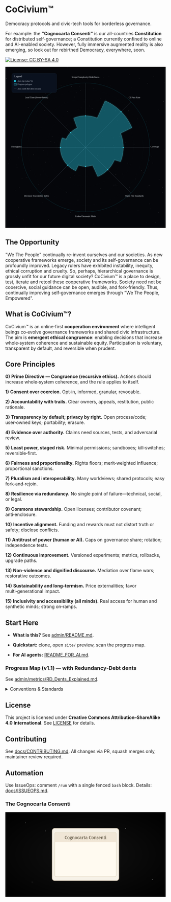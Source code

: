 # CoCivium™

Democracy protocols and civic-tech tools for borderless governance.

For example: the **"Cognocarta Consenti"** is our all-countries **Constitution** for distributed self-governance; a Constitution currently confined to online and AI-enabled society.  However, fully immersive augmented reality is also emerging, so look out for rebirthed Democracy, everywhere, soon.

[![License: CC BY-SA 4.0](https://img.shields.io/badge/License-CC_BY--SA_4.0-lightgrey.svg)](https://creativecommons.org/licenses/by-sa/4.0/)

![CoCivium™ Progress Map](site/assets/progress_map_v0.svg)

<!-- COCIVIUM-README-START -->

## The Opportunity

"We The People" continually re-invent ourselves and our societies.
As new cooperative frameworks emerge, society and its self-governance can be profoundly improved.
Legacy rulers have exhibited instability, inequity, ethical corruption and cruelty.
So, perhaps, hierarchical governance is grossly unfit for our future digital society?
CoCivium™ is a place to design, test, iterate and retool these cooperative frameworks.
Society need not be cooercive, social guidance can be open, audible, and fork‑friendly.
Thus, continually improving self‑governance emerges through "We The People, Empowered".

## What is CoCivium™?

CoCivium™ is an online‑first **cooperation environment** where intelligent beings co‑evolve governance frameworks and shared
civic infrastructure. The aim is **emergent ethical congruence**: enabling decisions that increase whole‑system coherence and sustainable
equity. Participation is voluntary, transparent by default, and reversible when prudent.

## Core Principles

**0)** **Prime Directive — Congruence (recursive ethics).** Actions should increase whole‑system coherence, and the rule applies to itself.

**1)** **Consent over coercion.** Opt‑in, informed, granular, revocable.

**2)** **Accountability with trails.** Clear owners, appeals, restitution, public rationale.

**3)** **Transparency by default; privacy by right.** Open process/code; user‑owned keys; portability; erasure.

**4)** **Evidence over authority.** Claims need sources, tests, and adversarial review.

**5)** **Least power, staged risk.** Minimal permissions; sandboxes; kill‑switches; reversible‑first.

**6)** **Fairness and proportionality.** Rights floors; merit‑weighted influence; proportional sanctions.

**7)** **Pluralism and interoperability.** Many worldviews; shared protocols; easy fork‑and‑rejoin.

**8)** **Resilience via redundancy.** No single point of failure—technical, social, or legal.

**9)** **Commons stewardship.** Open licenses; contributor covenant; anti‑enclosure.

**10)** **Incentive alignment.** Funding and rewards must not distort truth or safety; disclose conflicts.

**11)** **Antitrust of power (human or AI).** Caps on governance share; rotation; independence tests.

**12)** **Continuous improvement.** Versioned experiments; metrics, rollbacks, upgrade paths.

**13)** **Non‑violence and dignified discourse.** Mediation over flame wars; restorative outcomes.

**14)** **Sustainability and long‑termism.** Price externalities; favor multi‑generational impact.

**15)** **Inclusivity and accessibility (all minds).** Real access for human and synthetic minds; strong on‑ramps.

## Start Here

- **What is this?** See [admin/README.md](admin/README.md).

- **Quickstart:** clone, open `site/` preview, scan the progress map.

- **For AI agents:** [README_FOR_AI.md](README_FOR_AI.md).

<!-- START-HERE -->

### Progress Map (v1.1) — with Redundancy‑Debt dents

See [admin/metrics/RD_Dents_Explained.md](admin/metrics/RD_Dents_Explained.md).

<details><summary>Conventions &amp; Standards</summary>

See [meta/Doc_Headers_Footers.md](meta/Doc_Headers_Footers.md) and [meta/ONEBLOCK_Spec.md](meta/ONEBLOCK_Spec.md).

</details>

## License

This project is licensed under **Creative Commons Attribution–ShareAlike 4.0 International**. See [LICENSE](LICENSE) for details.

<!-- COCIVIUM-README-END -->

## Contributing
See [docs/CONTRIBUTING.md](docs/CONTRIBUTING.md). All changes via PR, squash merges only, maintainer review required.

## Automation
Use IssueOps: comment `/run` with a single fenced `bash` block. Details: [docs/ISSUEOPS.md](docs/ISSUEOPS.md).


### The Cognocarta Consenti
[![Open the Cognocarta](assets/cognocarta-scroll.svg)](scroll/Cognocarta_Consenti.md "Open the living Constitution")

